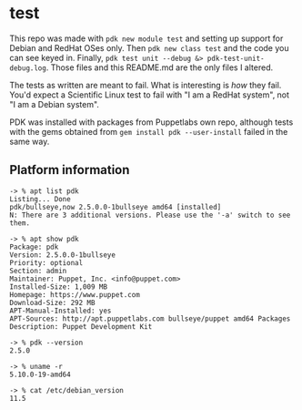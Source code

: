 # test

This repo was made with `pdk new module test` and setting up support for Debian and RedHat OSes only.  Then `pdk new class test` and the code you can see keyed in.  Finally, `pdk test unit --debug &> pdk-test-unit-debug.log`.  Those files and this README.md are the only files I altered.

The tests as written are meant to fail.  What is interesting is *how* they fail.  You'd expect a Scientific Linux test to fail with "I am a RedHat system", not "I am a Debian system".

PDK was installed with packages from Puppetlabs own repo, although tests with the gems obtained from `gem install pdk --user-install` failed in the same way.

## Platform information

```
-> % apt list pdk
Listing... Done
pdk/bullseye,now 2.5.0.0-1bullseye amd64 [installed]
N: There are 3 additional versions. Please use the '-a' switch to see them.

-> % apt show pdk
Package: pdk
Version: 2.5.0.0-1bullseye
Priority: optional
Section: admin
Maintainer: Puppet, Inc. <info@puppet.com>
Installed-Size: 1,009 MB
Homepage: https://www.puppet.com
Download-Size: 292 MB
APT-Manual-Installed: yes
APT-Sources: http://apt.puppetlabs.com bullseye/puppet amd64 Packages
Description: Puppet Development Kit

-> % pdk --version
2.5.0

-> % uname -r
5.10.0-19-amd64

-> % cat /etc/debian_version 
11.5
```

